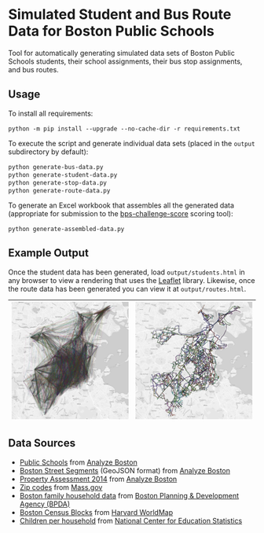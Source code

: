 # Simulated Student and Bus Route Data for Boston Public Schools
Tool for automatically generating simulated data sets of Boston Public Schools students, their school assignments, their bus stop assignments, and bus routes.

## Usage

To install all requirements:

    python -m pip install --upgrade --no-cache-dir -r requirements.txt

To execute the script and generate individual data sets (placed in the `output` subdirectory by default):

    python generate-bus-data.py
    python generate-student-data.py
    python generate-stop-data.py
    python generate-route-data.py

To generate an Excel workbook that assembles all the generated data (appropriate for submission to the [bps-challenge-score](https://github.com/Data-Mechanics/bps-challenge-score) scoring tool):

    python generate-assembled-data.py

## Example Output

Once the student data has been generated, load `output/students.html` in any browser to view a rendering that uses the [Leaflet](http://leafletjs.com/) library. 
Likewise, once the route data has been generated you can view it at `output/routes.html`.

| ![Visualization of generated student data using Leaflet](students.png)  | ![Visualization of generated route data using Leaflet](routes.png) |
|:---:|:---:|

## Data Sources

* [Public Schools](https://data.boston.gov/dataset/public-schools) from [Analyze Boston](https://data.boston.gov/)
* [Boston Street Segments](http://bostonopendata-boston.opendata.arcgis.com/datasets/cfd1740c2e4b49389f47a9ce2dd236cc_8) (GeoJSON format) from [Analyze Boston](https://data.boston.gov/)
* [Property Assessment 2014](https://data.cityofboston.gov/dataset/Property-Assessment-2014/qz7u-kb7x) from [Analyze Boston](https://data.boston.gov/)
* [Zip codes](http://www.mass.gov/anf/research-and-tech/it-serv-and-support/application-serv/office-of-geographic-information-massgis/datalayers/zipcodes.html) from [Mass.gov](http://www.mass.gov/anf/)
* [Boston family household data](https://www.bostonplans.org/getattachment/caf0d3fb-951d-4b0a-9181-9b41cdf59cf8) from [Boston Planning & Development Agency (BPDA)](bostonplans.org)
* [Boston Census Blocks](http://worldmap.harvard.edu/data/geonode:c_bra_bl) from [Harvard WorldMap](https://worldmap.harvard.edu)
* [Children per household](https://nces.ed.gov/programs/digest/d15/tables/dt15_102.10.asp?current=yes) from [National Center for Education Statistics](https://nces.ed.gov/)
